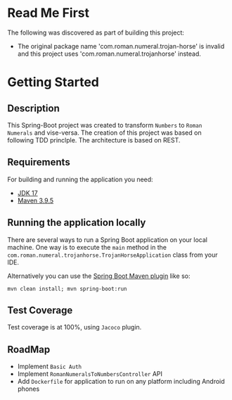 # Read Me First
The following was discovered as part of building this project:

* The original package name 'com.roman.numeral.trojan-horse' is invalid and this project uses 'com.roman.numeral.trojanhorse' instead.

# Getting Started

## Description
This Spring-Boot project was created to transform `Numbers` to `Roman Numerals` and vise-versa. The creation of this project was based on following TDD princlple. The architecture is based on REST.

## Requirements

For building and running the application you need:

- [JDK 17](http://www.oracle.com/technetwork/java/javase/downloads)
- [Maven 3.9.5](https://maven.apache.org)

## Running the application locally

There are several ways to run a Spring Boot application on your local machine. One way is to execute the `main` method in the `com.roman.numeral.trojanhorse.TrojanHorseApplication` class from your IDE.

Alternatively you can use the [Spring Boot Maven plugin](https://docs.spring.io/spring-boot/docs/current/reference/html/build-tool-plugins-maven-plugin.html) like so:

```shell
mvn clean install; mvn spring-boot:run
```

## Test Coverage
Test coverage is at 100%, using `Jacoco` plugin.

## RoadMap

* Implement `Basic Auth` 
* Implement `RomanNumeralsToNumbersController` API
* Add `Dockerfile` for application to run on any platform including Android phones
